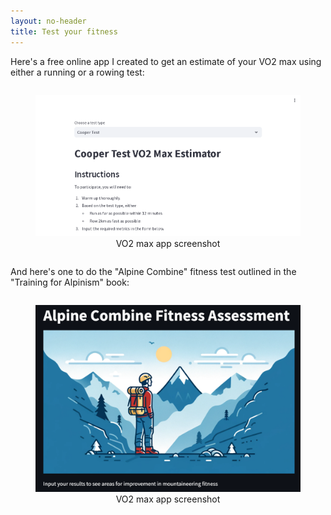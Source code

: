 ```yaml
---
layout: no-header
title: Test your fitness
---
```


Here's a free online app I created to get an estimate of your VO2 max using either a running or a rowing test:
<div style="display: flex; justify-content: space-around;">
    <figure>
        <a href="https://vo2max.streamlit.app/" target="_blank">
            <img src="/images/VO2max_App_Screenshot.png" alt="VO2max App" style="width: 100%; height: auto;">
        </a>
        <figcaption style="text-align: center;">VO2 max app screenshot</figcaption>
    </figure>
</div>

And here's one to do the "Alpine Combine" fitness test outlined in the "Training for Alpinism" book:
<div style="display: flex; justify-content: space-around;">
    <figure>
        <a href="https://alpinecombine.streamlit.app/" target="_blank">
            <img src="/images/Alpine_App_Screenshot.png" alt="Alpine Combine App" style="width: 100%; height: auto;">
        </a>
        <figcaption style="text-align: center;">VO2 max app screenshot</figcaption>
    </figure>
</div>


